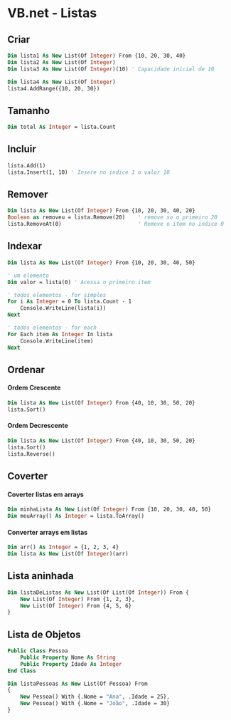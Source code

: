 # VB.net - Listas

## Criar

~~~vb
Dim lista1 As New List(Of Integer) From {10, 20, 30, 40}
Dim lista2 As New List(Of Integer)
Dim lista3 As New List(Of Integer)(10) ' Capacidade inicial de 10

Dim lista4 As New List(Of Integer)
lista4.AddRange({10, 20, 30})
~~~

## Tamanho

~~~vb
Dim total As Integer = lista.Count
~~~

## Incluir

~~~vb
lista.Add(1)
lista.Insert(1, 10) ' Insere no indice 1 o valor 10
~~~

## Remover

~~~vb
Dim lista As New List(Of Integer) From {10, 20, 30, 40, 20}
Boolean as removeu = lista.Remove(20)    ' remove so o primeiro 20
lista.RemoveAt(0)                        ' Remove o item no índice 0
~~~

## Indexar

~~~vb
Dim lista As New List(Of Integer) From {10, 20, 30, 40, 50}

' um elemento
Dim valor = lista(0) ' Acessa o primeiro item

' todos elementos - for simples
For i As Integer = 0 To lista.Count - 1
    Console.WriteLine(lista(i))
Next

' todos elementos - for each
For Each item As Integer In lista
    Console.WriteLine(item)
Next
~~~  

## Ordenar

#### Ordem Crescente

~~~vb
Dim lista As New List(Of Integer) From {40, 10, 30, 50, 20}
lista.Sort()
~~~

#### Ordem Decrescente

~~~vb
Dim lista As New List(Of Integer) From {40, 10, 30, 50, 20}
lista.Sort()
lista.Reverse()
~~~

## Coverter

#### Coverter listas em arrays

~~~vb
Dim minhaLista As New List(Of Integer) From {10, 20, 30, 40, 50}
Dim meuArray() As Integer = lista.ToArray()
~~~

#### Converter arrays em listas

~~~vb
Dim arr() As Integer = {1, 2, 3, 4}
Dim lista As New List(Of Integer)(arr)
~~~

## Lista aninhada

~~~vb
Dim listaDeListas As New List(Of List(Of Integer)) From {
    New List(Of Integer) From {1, 2, 3},
    New List(Of Integer) From {4, 5, 6}
}
~~~

## Lista de Objetos

~~~vb
Public Class Pessoa
    Public Property Nome As String
    Public Property Idade As Integer
End Class

Dim listaPessoas As New List(Of Pessoa) From 
{
    New Pessoa() With {.Nome = "Ana", .Idade = 25},
    New Pessoa() With {.Nome = "João", .Idade = 30}
}
~~~
